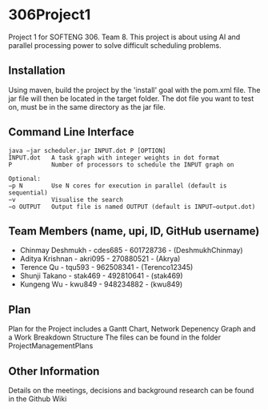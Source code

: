 # 306Project1
Project 1 for SOFTENG 306. Team 8.
This project is about using AI and parallel processing power to solve difficult scheduling problems.

## Installation
Using maven, build the project by the 'install' goal with the pom.xml file. The jar file will then be located in the target folder.
The dot file you want to test on, must be in the same directory as the jar file.


## Command Line Interface
````+
java −jar scheduler.jar INPUT.dot P [OPTION]
INPUT.dot   A task graph with integer weights in dot format
P           Number of processors to schedule the INPUT graph on

Optional:
−p N        Use N cores for execution in parallel (default is sequential)
−v          Visualise the search
−o OUTPUT   Output file is named OUTPUT (default is INPUT−output.dot)
````

## Team Members (name, upi, ID, GitHub username)
- Chinmay Deshmukh - cdes685 - 601728736 - (DeshmukhChinmay)
- Aditya Krishnan - akri095 - 270880521 - (Akrya)
- Terence Qu - tqu593 - 962508341 - (Terenco12345)
- Shunji Takano - stak469 - 492810641 - (stak469)
- Kungeng Wu - kwu849 - 948234882 - (kwu849)



## Plan
Plan for the Project includes a Gantt Chart, Network Depenency Graph and a Work Breakdown Structure
The files can be found in the folder ProjectManagementPlans

## Other Information 
Details on the meetings, decisions and background research can be found in the Github Wiki
